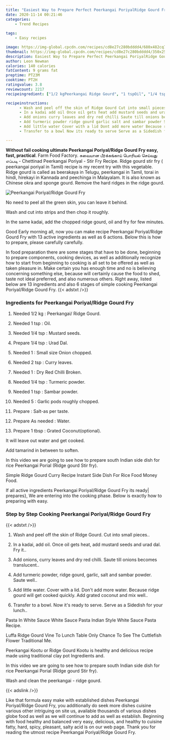 ```yaml
---
title: "Easiest Way to Prepare Perfect Peerkangai PoriyalRidge Gourd Fry"
date: 2020-11-14 00:21:46
categories:
    - Trend Recipes
    
tags:
    - Easy recipes

image: https://img-global.cpcdn.com/recipes/cd8e27c280bdddd4/680x482cq70/peerkangai-poriyalridge-gourd-fry-recipe-main-photo.jpg
thumbnail: https://img-global.cpcdn.com/recipes/cd8e27c280bdddd4/350x250cq70/peerkangai-poriyalridge-gourd-fry-recipe-main-photo.jpg
description: Easiest Way to Prepare Perfect Peerkangai PoriyalRidge Gourd Fry with 13 ingredients and 6 stages of easy cooking.
author: Leon Newman
calories: 140 calories
fatContent: 9 grams fat
preptime: PT23M
cooktime: PT2H
ratingvalue: 3.8
reviewcount: 2217
recipeingredient: ["1/2 kgPeerkangai Ridge Gourd", "1 tspOil", "1/4 tspMustard seeds", "1/4 tspUrad Dal", "1Small size Onion chopped", "2 tspCurry leaves", "1Dry Red Chilli Broken", "1/4 tspTurmeric powder", "1 tspSambar powder", "5Garlic pods roughly chopped", "Saltas per  taste", "As neededWater", "1 tbspGrated Coconutoptional"]

recipeinstructions: 
      - Wash and peel off the skin of Ridge Gourd Cut into small pieces 
      - In a kadai add oil Once oil gets heat add mustard seeds and urad dal Fry it 
      - Add onions curry leaves and dry red chilli Saute till onions becomes translucent 
      - Add turmeric powder ridge gourd garlic salt and sambar powder Saute well 
      - Add little water Cover with a lid Dont add more water Because ridge gourd will get cooked quickly Add grated coconut and mix well 
      - Transfer to a bowl Now its ready to serve Serve as a Sidedish for your lunch

---
```




**Without fail cooking ultimate Peerkangai Poriyal/Ridge Gourd Fry easy, fast, practical**. Farm Food Factory. சுவையான பீர்க்கங்காய் பொரியல் செய்வது எப்படி - Chettinad Peerkangai Poriyal - Stir Fry Recipe. Ridge gourd stir fry ( peerkangai poriyal in Tamil) recipe is my recent try with this vegetable. Ridge gourd is called as beerakaya in Telugu, peerkangai in Tamil, torai in hindi, hirekayi in Kannada and peechinga in Malayalam. It is also known as Chinese okra and sponge gourd. Remove the hard ridges in the ridge gourd.


![Peerkangai Poriyal/Ridge Gourd Fry](https://img-global.cpcdn.com/recipes/cd8e27c280bdddd4/680x482cq70/peerkangai-poriyalridge-gourd-fry-recipe-main-photo.jpg "Peerkangai Poriyal/Ridge Gourd Fry")



No need to peel all the green skin, you can leave it behind.

Wash and cut into strips and then chop it roughly.

In the same kadai, add the chopped ridge gourd, oil and fry for few minutes.


Good Early morning all, now you can make recipe Peerkangai Poriyal/Ridge Gourd Fry with 13 active ingredients as well as 6 actions. Below this is how to prepare, please carefully carefully.

In food preparation there are some stages that have to be done, beginning to prepare components, cooking devices, as well as additionally recognize how to start from beginning to cooking is all set to be offered as well as taken pleasure in. Make certain you has enough time and no is believing concerning something else, because will certainly cause the food to shed, taste not ideal preferred, and also numerous others. Right away, listed below are 13 ingredients and also 6 stages of simple cooking Peerkangai Poriyal/Ridge Gourd Fry.
{{< adstxt />}}

### Ingredients for Peerkangai Poriyal/Ridge Gourd Fry


1. Needed 1/2 kg : Peerkangai/ Ridge Gourd.

1. Needed 1 tsp : Oil.

1. Needed 1/4 tsp : Mustard seeds.

1. Prepare 1/4 tsp : Urad Dal.

1. Needed 1 : Small size Onion chopped.

1. Needed 2 tsp : Curry leaves.

1. Needed 1 : Dry Red Chilli Broken.

1. Needed 1/4 tsp : Turmeric powder.

1. Needed 1 tsp : Sambar powder.

1. Needed 5 : Garlic pods roughly chopped.

1. Prepare  : Salt-as per  taste.

1. Prepare As needed : Water.

1. Prepare 1 tbsp : Grated Coconut(optional).


It will leave out water and get cooked.

Add tamarind in between to soften.

In this video we are going to see how to prepare south Indian side dish for rice Peerkangai Porial (Ridge gourd Stir fry).

Simple Ridge Gourd Curry Recipe Instant Side Dish For Rice Food Money Food.


If all active ingredients Peerkangai Poriyal/Ridge Gourd Fry its ready| prepares}, We are entering into the cooking phase. Below is exactly how to preparing with easy.

### Step by Step Cooking Peerkangai Poriyal/Ridge Gourd Fry

{{< adstxt />}}


1. Wash and peel off the skin of Ridge Gourd. Cut into small pieces..



1. In a kadai, add oil. Once oil gets heat, add mustard seeds and urad dal. Fry it..



1. Add onions, curry leaves and dry red chilli. Saute till onions becomes translucent..



1. Add turmeric powder, ridge gourd, garlic, salt and sambar powder. Saute well..



1. Add little water. Cover with a lid. Don&#39;t add more water. Because ridge gourd will get cooked quickly. Add grated coconut and mix well..



1. Transfer to a bowl. Now it&#39;s ready to serve. Serve as a Sidedish for your lunch..




Pasta In White Sauce White Sauce Pasta Indian Style White Sauce Pasta Recipe.

Luffa Ridge Gourd Vine To Lunch Table Only Chance To See The Cuttlefish Flower Traditional Me.

Peerkangai Kootu or Ridge Gourd Kootu is healthy and delicious recipe made using traditional clay pot Ingredients and.

In this video we are going to see how to prepare south Indian side dish for rice Peerkangai Porial (Ridge gourd Stir fry).

Wash and clean the peerkangai - ridge gourd.


{{< adslink />}}

Like that formula easy make with established dishes Peerkangai Poriyal/Ridge Gourd Fry, you additionally do seek more dishes cuisine various other intriguing on site us, available thousands of various dishes globe food as well as we will continue to add as well as establish. Beginning with food healthy and balanced very easy, delicious, and healthy to cuisine fatty, hard, spicy, pleasant, salty acid is on our web page. Thank you for reading the utmost recipe Peerkangai Poriyal/Ridge Gourd Fry.
